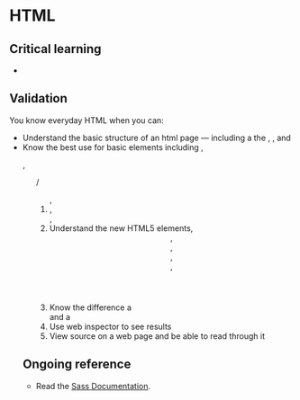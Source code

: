 HTML
====

Critical learning
-----------------

* 

Validation
----------

You know everyday HTML when you can:

* Understand the basic structure of an html page — including a the <doctype>, <head>, and <body>
* Know the best use for basic elements including <h1-6>, <p>, <ul>/<ol>, <li>, <div>, 
* Understand the new HTML5 elements, <header>, <hgroup>, <section>, <aside>, <footer>
* Know the difference a <section> and a <div>
* Use web inspector to see results
* View source on a web page and be able to read through it

Ongoing reference
-----------------

* Read the [Sass Documentation](http://sass-lang.com/docs.html).
